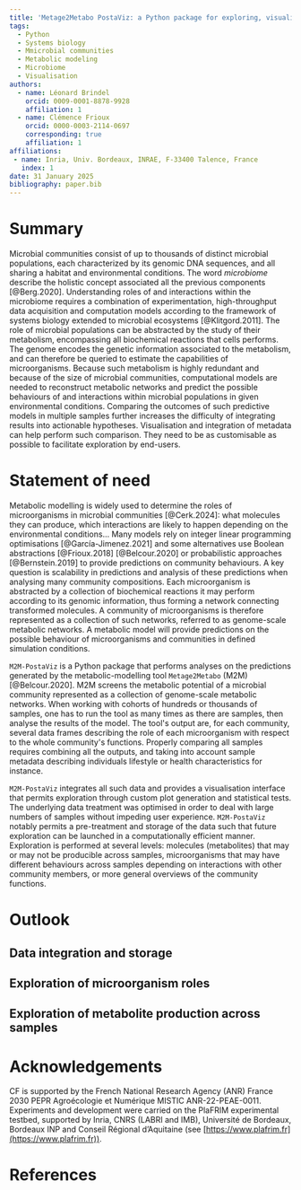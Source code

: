 ```yaml
---
title: 'Metage2Metabo PostaViz: a Python package for exploring, visualising, and comparing the metabolic potential of microbial communities'
tags:
  - Python
  - Systems biology
  - Mmicrobial communities
  - Metabolic modeling
  - Microbiome
  - Visualisation
authors:
  - name: Léonard Brindel
    orcid: 0009-0001-8878-9928
    affiliation: 1
  - name: Clémence Frioux
    orcid: 0000-0003-2114-0697
    corresponding: true
    affiliation: 1
affiliations:
 - name: Inria, Univ. Bordeaux, INRAE, F-33400 Talence, France
   index: 1
date: 31 January 2025
bibliography: paper.bib
---
```


# Summary

Microbial communities consist of up to thousands of distinct microbial populations, each characterized by its genomic DNA sequences, and all sharing a habitat and environmental conditions. The word _microbiome_ describe the holistic concept associated all the previous components [@Berg.2020]. Understanding roles of and interactions within the microbiome requires a combination of experimentation, high-throughput data acquisition and computation models according to the framework of systems biology extended to microbial ecosystems [@Klitgord.2011]. The role of microbial populations can be abstracted by the study of their metabolism, encompassing all biochemical reactions that cells performs. The genome encodes the genetic information associated to the metabolism, and can therefore be queried to estimate the capabilities of microorganisms. Because such metabolism is highly redundant and because of the size of microbial communities, computational models are needed to reconstruct metabolic networks and predict the possible behaviours of and interactions within microbial populations in given environmental conditions. Comparing the outcomes of such predictive models in multiple samples further increases the difficulty of integrating results into actionable hypotheses. Visualisation and integration of metadata can help perform such comparison. They need to be as customisable as possible to facilitate exploration by end-users.  

# Statement of need

Metabolic modelling is widely used to determine the roles of microorganisms in microbial communities [@Cerk.2024]: what molecules they can produce, which interactions are likely to happen depending on the environmental conditions... Many models rely on integer linear programming optimisations [@García-Jimenez.2021] and some alternatives use Boolean abstractions [@Frioux.2018] [@Belcour.2020] or probabilistic approaches [@Bernstein.2019] to provide predictions on community behaviours. A key question is scalability in predictions and analysis of these predictions when analysing many community compositions. Each microorganism is abstracted by a collection of biochemical reactions it may perform according to its genomic information, thus forming a network connecting transformed molecules. A community of microorganisms is therefore represented as a collection of such networks, referred to as genome-scale metabolic networks. A metabolic model will provide predictions on the possible behaviour of microorganisms and communities in defined simulation conditions.

`M2M-PostaViz` is a Python package that performs analyses on the predictions generated by the metabolic-modelling tool `Metage2Metabo` (M2M) [@Belcour.2020]. M2M screens the metabolic potential of a microbial community represented as a collection of genome-scale metabolic networks. When working with cohorts of hundreds or thousands of samples, one has to run the tool as many times as there are samples, then analyse the results of the model. The tool's output are, for each community, several data frames describing the role of each microorganism with respect to the whole community's functions. Properly comparing all samples requires combining all the outputs, and taking into account sample metadata describing individuals lifestyle or health characteristics for instance.

`M2M-PostaViz` integrates all such data and provides a visualisation interface that permits exploration through custom plot generation and statistical tests. The underlying data treatment was optimised in order to deal with large numbers of samples without impeding user experience. `M2M-PostaViz` notably permits a pre-treatment and storage of the data such that future exploration can be launched in a computationally efficient manner. Exploration is performed at several levels: molecules (metabolites) that may or may not be producible across samples, microorganisms that may have different behaviours across samples depending on interactions with other community members, or more general overviews of the  community functions.

# Outlook

## Data integration and storage

## Exploration of microorganism roles

## Exploration of metabolite production across samples

# Acknowledgements

CF is supported by the French National Research Agency (ANR) France 2030 PEPR Agroécologie et Numérique MISTIC ANR-22-PEAE-0011.
Experiments and development were carried on the PlaFRIM experimental testbed, supported by Inria, CNRS (LABRI and IMB), Université de Bordeaux, Bordeaux INP and Conseil Régional d’Aquitaine (see [https://www.plafrim.fr](https://www.plafrim.fr)).

# References
